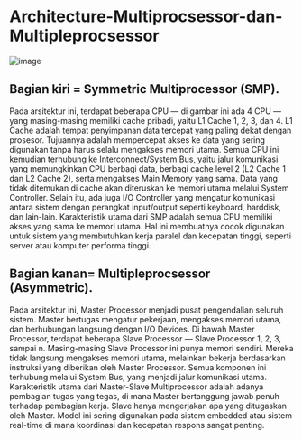 # Architecture-Multiprocsessor-dan-Multipleprocsessor
![image](https://github.com/user-attachments/assets/9f935d38-f1c4-489a-bdbc-4a5d66ce34ca)

## Bagian kiri = Symmetric Multiprocessor (SMP).
Pada arsitektur ini, terdapat beberapa CPU — di gambar ini ada 4 CPU — yang masing-masing memiliki cache pribadi, yaitu L1 Cache 1, 2, 3, dan 4. L1 Cache adalah tempat penyimpanan data tercepat yang paling dekat dengan prosesor. Tujuannya adalah mempercepat akses ke data yang sering digunakan tanpa harus selalu mengakses memori utama.
Semua CPU ini kemudian terhubung ke Interconnect/System Bus, yaitu jalur komunikasi yang memungkinkan CPU berbagi data, berbagi cache level 2 (L2 Cache 1 dan L2 Cache 2), serta mengakses Main Memory yang sama.
Data yang tidak ditemukan di cache akan diteruskan ke memori utama melalui System Controller. Selain itu, ada juga I/O Controller yang mengatur komunikasi antara sistem dengan perangkat input/output seperti keyboard, harddisk, dan lain-lain.
Karakteristik utama dari SMP adalah semua CPU memiliki akses yang sama ke memori utama.
Hal ini membuatnya cocok digunakan untuk sistem yang membutuhkan kerja paralel dan kecepatan tinggi, seperti server atau komputer performa tinggi.

## Bagian kanan= Multipleprocsessor (Asymmetric).
Pada arsitektur ini, Master Processor menjadi pusat pengendalian seluruh sistem. Master bertugas mengatur pekerjaan, mengakses memori utama, dan berhubungan langsung dengan I/O Devices.
Di bawah Master Processor, terdapat beberapa Slave Processor — Slave Processor 1, 2, 3, sampai n.
Masing-masing Slave Processor ini punya memori sendiri. Mereka tidak langsung mengakses memori utama, melainkan bekerja berdasarkan instruksi yang diberikan oleh Master Processor.
Semua komponen ini terhubung melalui System Bus, yang menjadi jalur komunikasi utama.
Karakteristik utama dari Master-Slave Multiprocessor adalah adanya pembagian tugas yang tegas, di mana Master bertanggung jawab penuh terhadap pembagian kerja. Slave hanya mengerjakan apa yang ditugaskan oleh Master.
Model ini sering digunakan pada sistem embedded atau sistem real-time di mana koordinasi dan kecepatan respons sangat penting.

